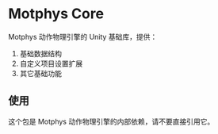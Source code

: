 # Motphys Core

Motphys 动作物理引擎的 Unity 基础库，提供：

1. 基础数据结构
2. 自定义项目设置扩展
3. 其它基础功能

## 使用

这个包是 Motphys 动作物理引擎的内部依赖，请不要直接引用它。
